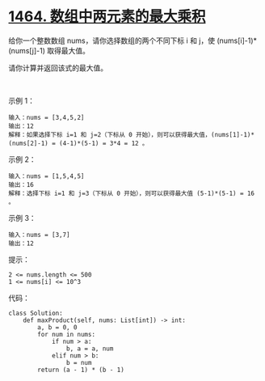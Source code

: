 # [1464. 数组中两元素的最大乘积](https://leetcode.cn/problems/maximum-product-of-two-elements-in-an-array/)

给你一个整数数组 nums，请你选择数组的两个不同下标 i 和 j，使 (nums[i]-1)*(nums[j]-1) 取得最大值。

请你计算并返回该式的最大值。

 

示例 1：
```
输入：nums = [3,4,5,2]
输出：12 
解释：如果选择下标 i=1 和 j=2（下标从 0 开始），则可以获得最大值，(nums[1]-1)*(nums[2]-1) = (4-1)*(5-1) = 3*4 = 12 。 
```
示例 2：
```
输入：nums = [1,5,4,5]
输出：16
解释：选择下标 i=1 和 j=3（下标从 0 开始），则可以获得最大值 (5-1)*(5-1) = 16 。
```
示例 3：
```
输入：nums = [3,7]
输出：12
```

提示：
```
2 <= nums.length <= 500
1 <= nums[i] <= 10^3
```

代码：
```python3
class Solution:
    def maxProduct(self, nums: List[int]) -> int:
        a, b = 0, 0
        for num in nums:
            if num > a:
                b, a = a, num
            elif num > b:
                b = num
        return (a - 1) * (b - 1)
```